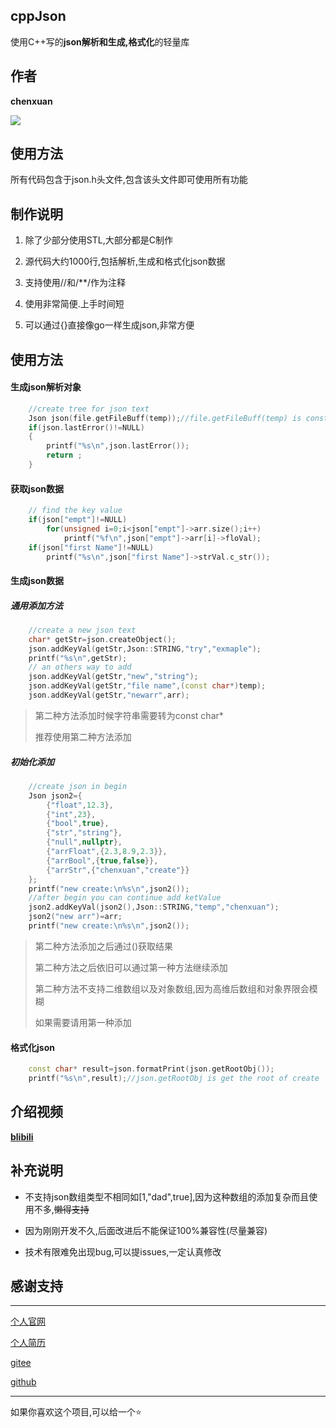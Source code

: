 ## cppJson

使用C++写的**json解析和生成,格式化**的轻量库

## 作者

**chenxuan**

![](https://i.loli.net/2021/10/25/7pQUDsB12GE4tgx.png)

## 使用方法

所有代码包含于json.h头文件,包含该头文件即可使用所有功能

## 制作说明

1. 除了少部分使用STL,大部分都是C制作

2. 源代码大约1000行,包括解析,生成和格式化json数据

3. 支持使用//和/**/作为注释

4. 使用非常简便.上手时间短

5. 可以通过{}直接像go一样生成json,非常方便

## 使用方法

#### 生成json解析对象

```cpp
    //create tree for json text
    Json json(file.getFileBuff(temp));//file.getFileBuff(temp) is const char*
    if(json.lastError()!=NULL)
    {
        printf("%s\n",json.lastError());
        return ;
    }
```

#### 获取json数据

```cpp
    // find the key value
    if(json["empt"]!=NULL)
        for(unsigned i=0;i<json["empt"]->arr.size();i++)
            printf("%f\n",json["empt"]->arr[i]->floVal);
    if(json["first Name"]!=NULL)
        printf("%s\n",json["first Name"]->strVal.c_str());
```

#### 生成json数据

##### 通用添加方法

```cpp
    //create a new json text
    char* getStr=json.createObject();
    json.addKeyVal(getStr,Json::STRING,"try","exmaple");
    printf("%s\n",getStr);
    // an others way to add
	json.addKeyVal(getStr,"new","string");
	json.addKeyVal(getStr,"file name",(const char*)temp);
	json.addKeyVal(getStr,"newarr",arr);
```

> 第二种方法添加时候字符串需要转为const char*
> 
> 推荐使用第二种方法添加

##### 初始化添加

```cpp
    //create json in begin
    Json json2={
        {"float",12.3},
        {"int",23},
        {"bool",true},
        {"str","string"},
        {"null",nullptr},
        {"arrFloat",{2.3,8.9,2.3}},
        {"arrBool",{true,false}},
        {"arrStr",{"chenxuan","create"}}
    };
    printf("new create:\n%s\n",json2());
    //after begin you can continue add ketValue
    json2.addKeyVal(json2(),Json::STRING,"temp","chenxuan");
    json2("new arr")=arr;
    printf("new create:\n%s\n",json2());
```

> 第二种方法添加之后通过()获取结果
> 
> 第二种方法之后依旧可以通过第一种方法继续添加
> 
> 第二种方法不支持二维数组以及对象数组,因为高维后数组和对象界限会模糊
> 
> 如果需要请用第一种添加

#### 格式化json

```cpp
    const char* result=json.formatPrint(json.getRootObj());
    printf("%s\n",result);//json.getRootObj is get the root of create
```

## 介绍视频

**[blibili](https://www.bilibili.com/video/BV1Nq4y1w7zY?from=search&seid=12628536326241937240&spm_id_from=333.337.0.0)**

## 补充说明

- 不支持json数组类型不相同如[1,"dad",true],因为这种数组的添加复杂而且使用不多,~~懒得支持~~

- 因为刚刚开发不久,后面改进后不能保证100%兼容性(尽量兼容)

- 技术有限难免出现bug,可以提issues,一定认真修改

## 感谢支持

---

[个人官网](http://chenxuanweb.top) 

[个人简历](http://chenxuanweb.top/resume.html) 

[gitee](https://gitee.com/chenxuan520) 

[github](https://github.com/chenxuan520)

---

如果你喜欢这个项目,可以给一个⭐
